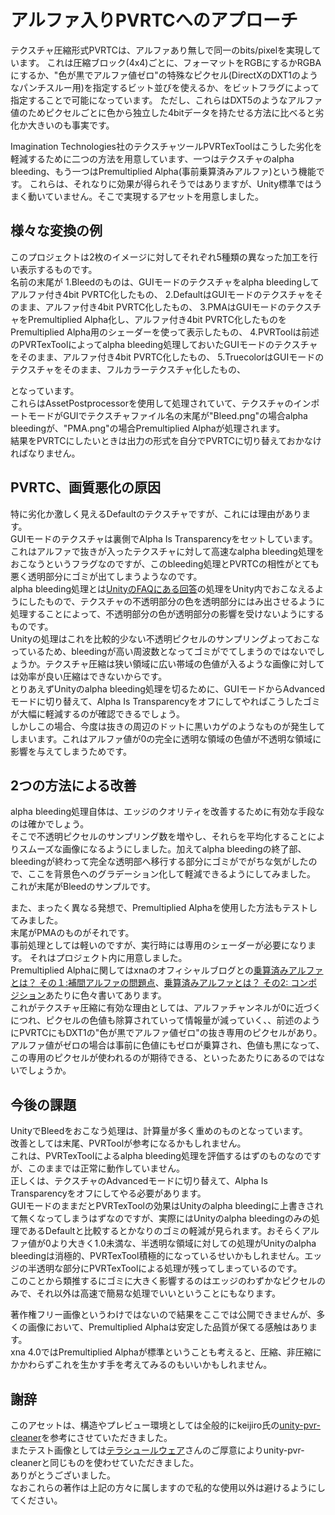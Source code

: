﻿アルファ入りPVRTCへのアプローチ
=====================================

テクスチャ圧縮形式PVRTCは、アルファあり無しで同一のbits/pixelを実現しています。
これは圧縮ブロック(4x4)ごとに、フォーマットをRGBにするかRGBAにするか、"色が黒でアルファ値ゼロ"の特殊なピクセル(DirectXのDXT1のようなパンチスルー用)を指定するビット並びを使えるか、をビットフラグによって指定することで可能になっています。
ただし、これらはDXT5のようなアルファ値のためピクセルごとに色から独立した4bitデータを持たせる方法に比べると劣化か大きいのも事実です。

Imagination Technologies社のテクスチャツールPVRTexToolはこうした劣化を軽減するために二つの方法を用意しています、一つはテクスチャのalpha bleeding、もう一つはPremultiplied Alpha(事前乗算済みアルファ)という機能です。
これらは、それなりに効果が得られそうではありますが、Unity標準ではうまく動いていません。そこで実現するアセットを用意しました。

様々な変換の例
--------------
このプロジェクトは2枚のイメージに対してそれぞれ5種類の異なった加工を行い表示するものです。  
名前の末尾が
1.Bleedのものは、GUIモードのテクスチャをalpha bleedingしてアルファ付き4bit PVRTC化したもの、
2.DefaultはGUIモードのテクスチャをそのまま、アルファ付き4bit PVRTC化したもの、
3.PMAはGUIモードのテクスチャをPremultiplied Alpha化し、アルファ付き4bit PVRTC化したものをPremultiplied Alpha用のシェーダーを使って表示したもの、
4.PVRToolは前述のPVRTexToolによってalpha bleeding処理しておいたGUIモードのテクスチャをそのまま、アルファ付き4bit PVRTC化したもの、
5.TruecolorはGUIモードのテクスチャをそのまま、フルカラーテクスチャ化したもの、

となっています。  
これらはAssetPostprocessorを使用して処理されていて、テクスチャのインポートモードがGUIでテクスチャファイル名の末尾が"Bleed.png"の場合alpha bleedingが、"PMA.png"の場合Premultiplied Alphaが処理されます。  
結果をPVRTCにしたいときは出力の形式を自分でPVRTCに切り替えておかなければなりません。  


PVRTC、画質悪化の原因
------------
特に劣化か激しく見えるDefaultのテクスチャですが、これには理由があります。  
GUIモードのテクスチャは裏側でAlpha Is Transparencyをセットしています。  
これはアルファで抜きが入ったテクスチャに対して高速なalpha bleeding処理をおこなうというフラグなのですが、このbleeding処理とPVRTCの相性がとても悪く透明部分にゴミが出てしまうようなのです。  
alpha bleeding処理とは[UnityのFAQにある回答](http://docs.unity3d.com/Documentation/Manual/HOWTO-alphamaps.html)の処理をUnity内でおこなえるようにしたもので、テクスチャの不透明部分の色を透明部分にはみ出させるように処理することによって、不透明部分の色が透明部分の影響を受けないようにするものです。  
Unityの処理はこれを比較的少ない不透明ピクセルのサンプリングよっておこなっているため、bleedingが高い周波数となってゴミがでてしまうのではないでしょうか。テクスチャ圧縮は狭い領域に広い帯域の色値が入るような画像に対しては効率が良い圧縮はできないからです。  
とりあえずUnityのalpha bleeding処理を切るために、GUIモードからAdvancedモードに切り替えて、Alpha Is Transparencyをオフにしてやればこうしたゴミが大幅に軽減するのが確認できるでしょう。  
しかしこの場合、今度は抜きの周辺のドットに黒いカゲのようなものが発生してしまいます。これはアルファ値が0の完全に透明な領域の色値が不透明な領域に影響を与えてしまうためです。  

2つの方法による改善
----------------------------
alpha bleeding処理自体は、エッジのクオリティを改善するために有効な手段なのは確かでしょう。  
そこで不透明ピクセルのサンプリング数を増やし、それらを平均化することによりスムーズな画像になるようにしました。加えてalpha bleedingの終了部、bleedingが終わって完全な透明部へ移行する部分にゴミがでがちな気がしたので、ここを背景色へのグラデーション化して軽減できるようにしてみました。  
これが末尾がBleedのサンプルです。  

また、まったく異なる発想で、Premultiplied Alphaを使用した方法もテストしてみました。  
末尾がPMAのものがそれです。  
事前処理としては軽いのですが、実行時には専用のシェーダーが必要になります。
それはプロジェクト内に用意しました。  
Premultiplied Alphaに関してはxnaのオフィシャルブログとの[乗算済みアルファとは？ その１:補間アルファの問題点](http://blogs.msdn.com/b/ito/archive/2010/07/10/what-is-the-premultilied-alpha-part-1.aspx)、[乗算済みアルファとは？ その2: コンポジション](http://blogs.msdn.com/b/ito/archive/2011/09/01/compositoin-with-the-premultiplied-alpha.aspx)あたりに色々書いてあります。  
これがテクスチャ圧縮に有効な理由としては、アルファチャンネルが0に近づくにつれ、ピクセルの色値も除算されていって情報量が減っていく、、前述のようにPVRTCにもDXT1の"色が黒でアルファ値ゼロ"の抜き専用のピクセルがあり。アルファ値がゼロの場合は事前に色値にもゼロが乗算され、色値も黒になって、この専用のピクセルが使われるのが期待できる、といったあたりにあるのではないでしょうか。  

今後の課題
----------
UnityでBleedをおこなう処理は、計算量が多く重めのものとなっています。  
改善としては末尾、PVRToolが参考になるかもしれません。  
これは、PVRTexToolによるalpha bleeding処理を評価するはずのものなのですが、このままでは正常に動作していません。  
正しくは、テクスチャのAdvancedモードに切り替えて、Alpha Is Transparencyをオフにしてやる必要があります。  
GUIモードのままだとPVRTexToolの効果はUnityのalpha bleedingに上書きされて無くなってしまうはずなのですが、実際にはUnityのalpha bleedingのみの処理であるDefaultと比較するとかなりのゴミの軽減が見られます。おそらくアルファ値が0より大きく1.0未満な、半透明な領域に対しての処理がUnityのalpha bleedingは消極的、PVRTexTool積極的になっているせいかもしれません。エッジの半透明な部分にPVRTexToolによる処理が残ってしまっているのです。  
このことから類推するにゴミに大きく影響するのはエッジのわずかなピクセルのみで、それ以外は高速で簡易な処理でいいということにもなります。  

著作権フリー画像というわけではないので結果をここでは公開できませんが、多くの画像において、Premultiplied Alphaは安定した品質が保てる感触はあります。  
xna 4.0ではPremultiplied Alphaが標準ということも考えると、圧縮、非圧縮にかかわらずこれを生かす手を考えてみるのもいいかもしれません。  

謝辞
--------------------------
このアセットは、構造やプレビュー環境としては全般的にkeijiro氏の[unity-pvr-cleaner](https://github.com/keijiro/unity-pvr-cleaner)を参考にさせていただきました。  
またテスト画像としては[テラシュールウェア](http://terasur.blog.fc2.com)さんのご厚意によりunity-pvr-cleanerと同じものを使わせていただきました。  
ありがとうございました。  
なおこれらの著作は上記の方々に属しますので私的な使用以外は避けるようにしてください。  
